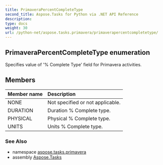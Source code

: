 ```yaml
---
title: PrimaveraPercentCompleteType
second_title: Aspose.Tasks for Python via .NET API Reference
description: 
type: docs
weight: 30
url: /python-net/aspose.tasks.primavera/primaverapercentcompletetype/
---
```


## PrimaveraPercentCompleteType enumeration

Specifies value of '% Complete Type' field for Primavera activities.

## Members
| Member name | Description |
| :- | :- |
|NONE|Not specified or not applicable.|
|DURATION|Duration % Complete type.|
|PHYSICAL|Physical % Complete type.|
|UNITS|Units % Complete type.|

### See Also

* namespace [aspose.tasks.primavera](/tasks/python-net/aspose.tasks.primavera/)
* assembly [Aspose.Tasks](/tasks/python-net/)

